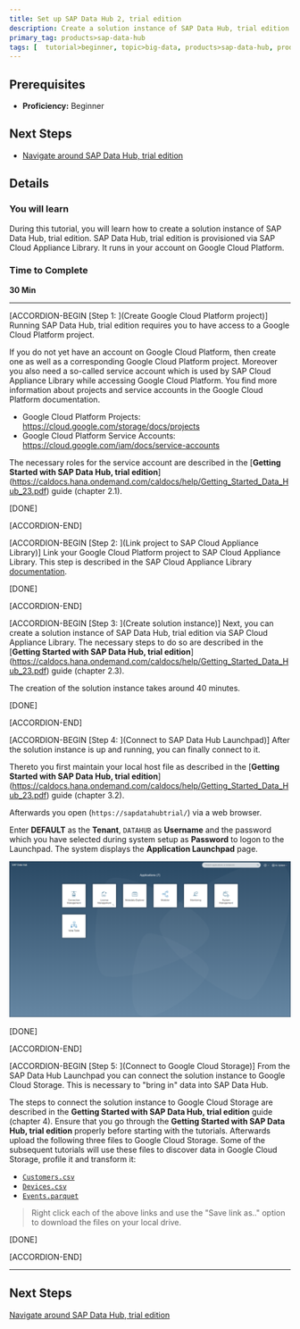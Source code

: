 ```yaml
---
title: Set up SAP Data Hub 2, trial edition
description: Create a solution instance of SAP Data Hub, trial edition.
primary_tag: products>sap-data-hub
tags: [  tutorial>beginner, topic>big-data, products>sap-data-hub, products>sap-vora ]
---
```


## Prerequisites  
 - **Proficiency:** Beginner

## Next Steps
 - [Navigate around SAP Data Hub, trial edition](https://www.sap.com/developer/tutorials/datahub-trial-navigation.html)

## Details
### You will learn  
During this tutorial, you will learn how to create a solution instance of SAP Data Hub, trial edition. SAP Data Hub, trial edition is provisioned via SAP Cloud Appliance Library. It runs in your account on Google Cloud Platform.

### Time to Complete
**30 Min**

---

[ACCORDION-BEGIN [Step 1: ](Create Google Cloud Platform project)]
Running SAP Data Hub, trial edition requires you to have access to a Google Cloud Platform project.

If you do not yet have an account on Google Cloud Platform, then create one as well as a  corresponding Google Cloud Platform project. Moreover you also need a so-called service account which is used by SAP Cloud Appliance Library while accessing Google Cloud Platform. You find more information about projects and service accounts in the Google Cloud Platform documentation.

* Google Cloud Platform Projects: <https://cloud.google.com/storage/docs/projects>
* Google Cloud Platform Service Accounts: <https://cloud.google.com/iam/docs/service-accounts>

The necessary roles for the service account are described in the [**Getting Started with SAP Data Hub, trial edition**] (https://caldocs.hana.ondemand.com/caldocs/help/Getting_Started_Data_Hub_23.pdf) guide (chapter 2.1).

[DONE]

[ACCORDION-END]

[ACCORDION-BEGIN [Step 2: ](Link project to SAP Cloud Appliance Library)]
Link your Google Cloud Platform project to SAP Cloud Appliance Library. This step is described in the SAP Cloud Appliance Library [documentation](https://calstatic.hana.ondemand.com/res/docEN/042bb15ad2324c3c9b7974dbde389640.html).

[DONE]

[ACCORDION-END]

[ACCORDION-BEGIN [Step 3: ](Create solution instance)]
Next, you can create a solution instance of SAP Data Hub, trial edition via SAP Cloud Appliance Library. The necessary steps to do so are described in the [**Getting Started with SAP Data Hub, trial edition**] (https://caldocs.hana.ondemand.com/caldocs/help/Getting_Started_Data_Hub_23.pdf) guide (chapter 2.3).

The creation of the solution instance takes around 40 minutes.

[DONE]

[ACCORDION-END]

[ACCORDION-BEGIN [Step 4: ](Connect to SAP Data Hub Launchpad)]
After the solution instance is up and running, you can finally connect to it.

Thereto you first maintain your local host file as described in the [**Getting Started with SAP Data Hub, trial edition**] (https://caldocs.hana.ondemand.com/caldocs/help/Getting_Started_Data_Hub_23.pdf) guide (chapter 3.2).

Afterwards you open (`https://sapdatahubtrial/`) via a web browser.

Enter **DEFAULT** as the **Tenant**, `DATAHUB` as **Username** and the password which you have selected during system setup as **Password** to logon to the Launchpad. The system displays the **Application Launchpad** page.

![picture_01](./datahub-trial-v2-setup_01.png)  

[DONE]

[ACCORDION-END]

[ACCORDION-BEGIN [Step 5: ](Connect to Google Cloud Storage)]
From the SAP Data Hub Launchpad you can connect the solution instance to Google Cloud Storage. This is necessary to "bring in" data into SAP Data Hub.

The steps to connect the solution instance to Google Cloud Storage are described in the **Getting Started with SAP Data Hub, trial edition** guide (chapter 4).
Ensure that you go through the **Getting Started with SAP Data Hub, trial edition** properly before starting with the tutorials.
Afterwards upload the following three files to Google Cloud Storage. Some of the subsequent tutorials will use these files to discover data in Google Cloud Storage, profile it and transform it:

- [`Customers.csv`](https://raw.githubusercontent.com/SAPDocuments/Tutorials/master/tutorials/datahub-trial-setup/Customers.csv)
- [`Devices.csv`](https://raw.githubusercontent.com/SAPDocuments/Tutorials/master/tutorials/datahub-trial-setup/Devices.csv)
- [`Events.parquet`](https://github.com/SAPDocuments/Tutorials/raw/master/tutorials/datahub-trial-setup/Events.parquet)

>Right click each of the above links and use the "Save link as.." option to download the files on your local drive.

[DONE]

[ACCORDION-END]

---

## Next Steps
[Navigate around SAP Data Hub, trial edition](https://www.sap.com/developer/tutorials/datahub-trial-navigation.html)
